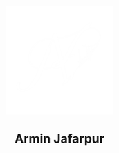 <center>
<img src='./AJ Logo.png' alt='Logo' width='250px' align='center'/>
 </center>
<h1 align='center'> Armin Jafarpur </h1>

<!--
**arminjafarpur/arminjafarpur** is a ✨ _special_ ✨ repository because its `README.md` (this file) appears on your GitHub profile.

Here are some ideas to get you started:

- 🔭 I’m currently working on ...
- 🌱 I’m currently learning ...
- 👯 I’m looking to collaborate on ...
- 🤔 I’m looking for help with ...
- 💬 Ask me about ...
- 📫 How to reach me: ...
- 😄 Pronouns: ...
- ⚡ Fun fact: ...
-->
